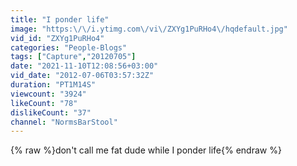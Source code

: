 ```yaml
---
title: "I ponder life"
image: "https:\/\/i.ytimg.com\/vi\/ZXYg1PuRHo4\/hqdefault.jpg"
vid_id: "ZXYg1PuRHo4"
categories: "People-Blogs"
tags: ["Capture","20120705"]
date: "2021-11-10T12:08:56+03:00"
vid_date: "2012-07-06T03:57:32Z"
duration: "PT1M14S"
viewcount: "3924"
likeCount: "78"
dislikeCount: "37"
channel: "NormsBarStool"
---
```

{% raw %}don't call me fat dude while I ponder life{% endraw %}
